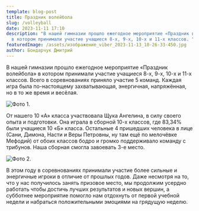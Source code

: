 ```yaml
---
template: blog-post
title: Праздник волейбола
slug: /volleyball
date: 2023-11-11 17:10
description: "В нашей гимназии прошло ежегодное мероприятие «Праздник волейбола»
  в котором принимали участие учащиеся 8-х, 9-х, 10-х и 11-х классов. "
featuredImage: /assets/изображение_viber_2023-11-13_10-26-33-450.jpg
author: Бондарчук Дмитрий
---
```

В нашей гимназии прошло ежегодное мероприятие «Праздник волейбола» в котором принимали участие учащиеся 8-х, 9-х, 10-х и 11-х классов. Всего в соревнованиях приняло участие 5 команд. Каждая игра была по-настоящему захватывающая, энергичная, напряжённая, но в то же время и весёлая. 

![Фото 1.](/assets/photo_2023-11-11_20-25-00.jpg "Фото 1.")

От нашего 10 «А» класса участвовала Щука Ангелина, в силу своего опыта и подготовки. Она играла в сборной 10-х классов, где 83,34% были учащиеся 10 «Б» класса. Остальные 4 пришедших человека в лице (Сани, Димона, Насти и Веры Петровны, ну там ещё по мелочёвке Мефодий) от обоих классов бодро и громко поддерживало команду с трибунов. Наша сборная смогла завоевать 3-е место.

![Фото 2.](/assets/photo_2023-11-11_20-24-59.jpg "Фото 2.")

 В этом году в соревнованиях принимали участие более сильные и энергичные игроки в отличие от прошлых годов. Даже несмотря на то, что у нас получилось занять призовое место, мы продолжим усердно работать чтобы достичь лучших результатов и новых вершин, а субботнее мероприятие помогло нам отдохнуть от первой учебной недели и набраться положительными эмоциями на грядущую неделю.